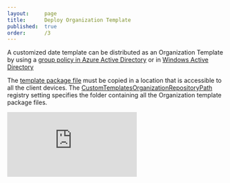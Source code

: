 ```yaml
---
layout:     page
title:      Deploy Organization Template
published:  true
order:      /3
---
```


A customized date template can be distributed as an Organization Template by using a [group policy in Azure Active Directory](https://docs.microsoft.com/en-us/azure/active-directory-domain-services/manage-group-policy) or in [Windows Active Directory](https://docs.microsoft.com/en-us/previous-versions/windows/it-pro/windows-server-2012-r2-and-2012/hh831791(v=ws.11))

The [template package file](customize-date-template.md#template-workspace-and-package) must be copied in a location that is accessible to all the client devices. The [CustomTemplatesOrganizationRepositoryPath]() registry setting specifies the folder containing all the Organization template package files.

<div class="video-container">
    <iframe src="https://www.youtube.com/embed/2n0PKsmToqE?enablejsapi=1&modestbranding=1&rel=0&widget_referrer=embed" frameborder="0" allow="accelerometer; autoplay; clipboard-write; encrypted-media; gyroscope; picture-in-picture" allowfullscreen></iframe>
</div>